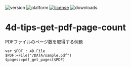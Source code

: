 ![version](https://img.shields.io/badge/version-19%2B-5682DF)
![platform](https://img.shields.io/static/v1?label=platform&message=mac-intel%20|%20mac-arm%20|%20win-64&color=blue)
[![license](https://img.shields.io/github/license/4D-JP/4d-tips-get-pdf-page-count)](LICENSE)
![downloads](https://img.shields.io/github/downloads/4D-JP/4d-tips-get-pdf-page-count/total)

# 4d-tips-get-pdf-page-count
PDFファイルのページ数を取得する例題

```4d
var $PDF : 4D.File
$PDF:=File("/DATA/sample.pdf")
$pages:=pdf_get_pages($PDF)
```
